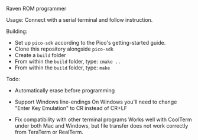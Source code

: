 Raven ROM programmer

Usage:
Connect with a serial terminal and follow instruction.


Building:
- Set up `pico-sdk` according to the Pico's getting-started guide.
- Clone this repository alongside `pico-sdk`
- Create a `build` folder
- From within the `build` folder, type: `cmake ..`
- From within the `build` folder, type: `make`



Todo:
- Automatically erase before programming

- Support Windows line-endings
On Windows you'll need to change "Enter Key Emulation" to CR instead of CR+LF

- Fix compatibility with other terminal programs
Works well with CoolTerm under both Mac and Windows, but file transfer does not work correctly from TeraTerm or RealTerm.

